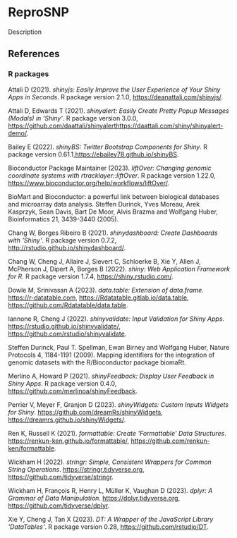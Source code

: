 # ReproSNP

Description


## References

### R packages

Attali D (2021). _shinyjs: Easily Improve the User Experience of Your Shiny Apps in Seconds_. R package version 2.1.0, <https://deanattali.com/shinyjs/>.

Attali D, Edwards T (2021). _shinyalert: Easily Create Pretty Popup Messages (Modals) in 'Shiny'_. R package version 3.0.0, <https://github.com/daattali/shinyalerthttps://daattali.com/shiny/shinyalert-demo/>.

Bailey E (2022). _shinyBS: Twitter Bootstrap Components for Shiny_. R package version 0.61.1,<https://ebailey78.github.io/shinyBS>.

Bioconductor Package Maintainer (2023). _liftOver: Changing genomic coordinate systems with rtracklayer::liftOver_. R package version 1.22.0, <https://www.bioconductor.org/help/workflows/liftOver/>.

BioMart and Bioconductor: a powerful link between biological databases and microarray data analysis. Steffen Durinck, Yves Moreau, Arek Kasprzyk, Sean Davis, Bart De Moor, Alvis Brazma and Wolfgang Huber, Bioinformatics 21, 3439-3440 (2005).

Chang W, Borges Ribeiro B (2021). _shinydashboard: Create Dashboards with 'Shiny'_. R package version 0.7.2, <http://rstudio.github.io/shinydashboard/>.

Chang W, Cheng J, Allaire J, Sievert C, Schloerke B, Xie Y, Allen J, McPherson J, Dipert A, Borges B (2022). _shiny: Web Application Framework for R_. R package version 1.7.4, <https://shiny.rstudio.com/>.

Dowle M, Srinivasan A (2023). _data.table: Extension of data.frame_. https://r-datatable.com, https://Rdatatable.gitlab.io/data.table, https://github.com/Rdatatable/data.table.

Iannone R, Cheng J (2022). _shinyvalidate: Input Validation for Shiny Apps_. https://rstudio.github.io/shinyvalidate/, https://github.com/rstudio/shinyvalidate.

Steffen Durinck, Paul T. Spellman, Ewan Birney and Wolfgang Huber, Nature Protocols 4, 1184-1191 (2009). Mapping identifiers for the integration of genomic datasets with the R/Bioconductor package biomaRt. 

Merlino A, Howard P (2021). _shinyFeedback: Display User Feedback in Shiny Apps_. R package version 0.4.0, <https://github.com/merlinoa/shinyFeedback>.

Perrier V, Meyer F, Granjon D (2023). _shinyWidgets: Custom Inputs Widgets for Shiny_. https://github.com/dreamRs/shinyWidgets, https://dreamrs.github.io/shinyWidgets/.

Ren K, Russell K (2021). _formattable: Create 'Formattable' Data Structures_. https://renkun-ken.github.io/formattable/, https://github.com/renkun-ken/formattable.

Wickham H (2022). _stringr: Simple, Consistent Wrappers for Common String Operations_. https://stringr.tidyverse.org, https://github.com/tidyverse/stringr.

Wickham H, François R, Henry L, Müller K, Vaughan D (2023). _dplyr: A Grammar of Data Manipulation_. https://dplyr.tidyverse.org, https://github.com/tidyverse/dplyr.

Xie Y, Cheng J, Tan X (2023). _DT: A Wrapper of the JavaScript Library 'DataTables'_. R package version 0.28, <https://github.com/rstudio/DT>.
